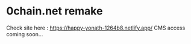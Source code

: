 # 0chain.net remake


Check site here : https://happy-yonath-1264b8.netlify.app/ 
CMS access coming soon... 
